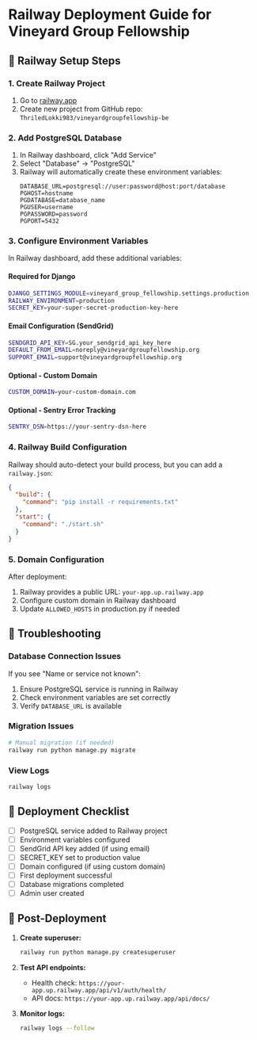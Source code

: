# Railway Deployment Guide for Vineyard Group Fellowship

## 🚂 Railway Setup Steps

### 1. Create Railway Project
1. Go to [railway.app](https://railway.app)
2. Create new project from GitHub repo: `ThriledLokki983/vineyardgroupfellowship-be`

### 2. Add PostgreSQL Database
1. In Railway dashboard, click "Add Service"
2. Select "Database" → "PostgreSQL"
3. Railway will automatically create these environment variables:
   ```
   DATABASE_URL=postgresql://user:password@host:port/database
   PGHOST=hostname
   PGDATABASE=database_name
   PGUSER=username
   PGPASSWORD=password
   PGPORT=5432
   ```

### 3. Configure Environment Variables
In Railway dashboard, add these additional variables:

#### Required for Django
```bash
DJANGO_SETTINGS_MODULE=vineyard_group_fellowship.settings.production
RAILWAY_ENVIRONMENT=production
SECRET_KEY=your-super-secret-production-key-here
```

#### Email Configuration (SendGrid)
```bash
SENDGRID_API_KEY=SG.your_sendgrid_api_key_here
DEFAULT_FROM_EMAIL=noreply@vineyardgroupfellowship.org
SUPPORT_EMAIL=support@vineyardgroupfellowship.org
```

#### Optional - Custom Domain
```bash
CUSTOM_DOMAIN=your-custom-domain.com
```

#### Optional - Sentry Error Tracking
```bash
SENTRY_DSN=https://your-sentry-dsn-here
```

### 4. Railway Build Configuration

Railway should auto-detect your build process, but you can add a `railway.json`:

```json
{
  "build": {
    "command": "pip install -r requirements.txt"
  },
  "start": {
    "command": "./start.sh"
  }
}
```

### 5. Domain Configuration

After deployment:
1. Railway provides a public URL: `your-app.up.railway.app`
2. Configure custom domain in Railway dashboard
3. Update `ALLOWED_HOSTS` in production.py if needed

## 🔧 Troubleshooting

### Database Connection Issues
If you see "Name or service not known":
1. Ensure PostgreSQL service is running in Railway
2. Check environment variables are set correctly
3. Verify `DATABASE_URL` is available

### Migration Issues
```bash
# Manual migration (if needed)
railway run python manage.py migrate
```

### View Logs
```bash
railway logs
```

## 🚀 Deployment Checklist

- [ ] PostgreSQL service added to Railway project
- [ ] Environment variables configured
- [ ] SendGrid API key added (if using email)
- [ ] SECRET_KEY set to production value
- [ ] Domain configured (if using custom domain)
- [ ] First deployment successful
- [ ] Database migrations completed
- [ ] Admin user created

## 📝 Post-Deployment

1. **Create superuser:**
   ```bash
   railway run python manage.py createsuperuser
   ```

2. **Test API endpoints:**
   - Health check: `https://your-app.up.railway.app/api/v1/auth/health/`
   - API docs: `https://your-app.up.railway.app/api/docs/`

3. **Monitor logs:**
   ```bash
   railway logs --follow
   ```